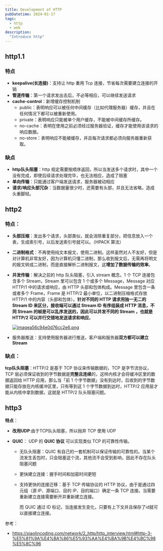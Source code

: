 ```yaml
---
title: Development of HTTP
pubDatetime: 2024-01-17
tags:
  - http
  - web
description:
  "Introduce http"
---
```


## http1.1

### 特点

- **keepalive(长连接)**：支持让 http 重用 Tcp 连接，节省每次需要建立连接的开销
- **管道传输**：第一个请求发出去后，不必等相应，可以继续发送请求
- **cache-control**：新增缓存控制机制
  - public：表明响应可以被任何中间缓存（比如代理服务器）缓存，并且在任何情况下都可以被重新使用。
  - private：表明响应只能被单个用户缓存，不能被中间缓存所缓存。
  - no-cache：表明在使用之前必须经过服务器验证，缓存才能使用该请求的响应数据。
  - no-store：表明响应不能被缓存，并且每次请求都必须向服务器重新获取。

### 缺点

- **http队头阻塞**：http 规定需要按顺序返回，所以当发送多个请求时，其中一个没有完成，即使后续请求处理完毕，也无法相应，造成了阻塞
- **单向传输**：只能通过客户端发送请求，服务器被动相应
- **请求/响应头部冗杂**：当数据量很少时，还需要有头部，并且无法省略，造成头重脚轻。

## http2

### **特点**：

- **头部压缩**：发出多个请求，头部类似，就会消除重复部分，把信息放入一个表，生成索引号，以后发送索引号就可以。（HPACK 算法）

- **二进制格式**：不再使用纯文本报文，使用二进制。这样虽然对人不友好，但是对计算机非常友好，因为计算机只懂二进制，那么收到报文后，无需再将明文的报文转成二进制，而是直接解析二进制报文，这**增加了数据传输的效率**。

- **并发传输**：解决之前的 http 队头阻塞，引入 stream 概念。1 个 TCP 连接包含多个 Stream，Stream 里可以包含 1 个或多个 Message，Message 对应 HTTP/1 中的请求或响应，由 HTTP 头部和包体构成。Message 里包含一条或者多个 Frame，Frame 是 HTTP/2 最小单位，以二进制压缩格式存放 HTTP/1 中的内容（头部和包体）。**针对不同的 HTTP 请求用独一无二的 Stream ID 来区分，接收端可以通过 Stream ID 有序组装成 HTTP 消息，不同 Stream 的帧是可以乱序发送的，因此可以并发不同的 Stream ，也就是 HTTP/2 可以并行交错地发送请求和响应**。

  [![imagea56c94e0d76cc2e6.png](https://img.picgo.net/2024/01/17/imagea56c94e0d76cc2e6.png)](https://www.picgo.net/image/SoXuiw)

- 服务器推送：支持使用服务器进行推送，客户端和服务器**双方都可以建立 Stream**

### **缺点**：

**tcp队头阻塞**：HTTP/2 是基于 TCP 协议来传输数据的，TCP 是字节流协议，TCP 层必须保证收到的字节数据是**完整且连续**的，这样内核才会将缓冲区里的数据返回给 HTTP 应用，那么当「前 1 个字节数据」没有到达时，后收到的字节数据只能存放在内核缓冲区里，只有等到这 1 个字节数据到达时，HTTP/2 应用层才能从内核中拿到数据，这就是 HTTP/2 队头阻塞问题。

## http3

**特点**：

- **改用UDP**:由于TCP队头阻塞，所以抛弃 TCP 使用 UDP

- **QUIC**： UDP 的 **QUIC 协议** 可以实现类似 TCP 的可靠性传输。

  - 无队头阻塞：QUIC 有自己的一套机制可以保证传输的可靠性的。当某个流发生丢包时，只会阻塞这个流，其他流不会受到影响，因此不存在队头阻塞问题

  - 更快建立连接：握手时间和加密时间更短

  - 支持更快的连接迁移：基于 TCP 传输协议的 HTTP 协议，由于是通过四元组（源 IP、源端口、目的 IP、目的端口）确定一条 TCP 连接。当需要重新建立连接需要断开并重新建立连接。

    而 QUIC 通过 ID 标记，当连接发生变化，只要有上下文并且保存了id就可以直接建立连接。

参考：

-  https://xiaolincoding.com/network/2_http/http_interview.html#http-3-%E5%81%9A%E4%BA%86%E5%93%AA%E4%BA%9B%E4%BC%98%E5%8C%96



